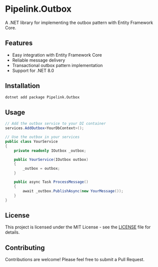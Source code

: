 # Pipelink.Outbox

A .NET library for implementing the outbox pattern with Entity Framework Core.

## Features

- Easy integration with Entity Framework Core
- Reliable message delivery
- Transactional outbox pattern implementation
- Support for .NET 8.0

## Installation

```bash
dotnet add package Pipelink.Outbox
```

## Usage

```csharp
// Add the outbox service to your DI container
services.AddOutbox<YourDbContext>();

// Use the outbox in your services
public class YourService
{
    private readonly IOutbox _outbox;

    public YourService(IOutbox outbox)
    {
        _outbox = outbox;
    }

    public async Task ProcessMessage()
    {
        await _outbox.PublishAsync(new YourMessage());
    }
}
```

## License

This project is licensed under the MIT License - see the [LICENSE](LICENSE) file for details.

## Contributing

Contributions are welcome! Please feel free to submit a Pull Request. 